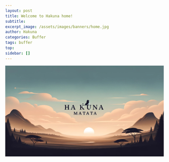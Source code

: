 ```yaml
---
layout: post
title: Welcome to Hakuna home!
subtitle: 
excerpt_image: /assets/images/banners/home.jpg
author: Hakuna
categories: Buffer
tags: buffer
top: 
sidebar: []
---
```


![](/assets/images/banners/home.jpg)
